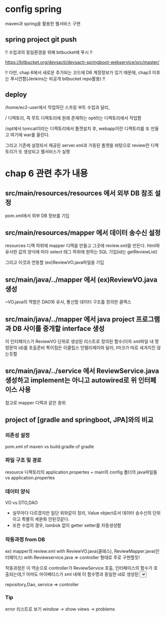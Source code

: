 # config spring
maven과 spring을 활용한 웹서비스 구현

## spring project git push
!! 수업과의 동일환경을 위해 bitbucket에 푸시 !!

https://bitbucket.org/devsacti/devsacti-springboot-webservice/src/master/

!! 다만, chap 6에서 새로운 추가되는 코드에 DB 계정정보가 있기 때문에, chap3 이후는 푸시안함(Jenkins는 비공개 bitbucket repo활용) !!

## deploy
/home/ec2-user에서 작업하던 스프링 부트 수업과 달리,

/ 디렉토리, 즉 루트 디렉토리에 원래 존재하는
opt라는 디렉토리에서 작업함

/opt에서 tomcat이라는 디렉토리에서 톰캣설치 후, webapp이란 디렉토리를 또 만들고 여기에 war를 올린다.

그리고 기존에 설정되서 제공된 server.xml과 가동된 톰캣을 바탕으로 review란 디렉토리가 또 생성되고 웹서비스가 실행

# chap 6 관련 추가 내용
## src/main/resources/resources 에서 외부 DB 참조 설정
pom.xml에서 외부 DB 정보를 기입
## src/main/resources/mapper 에서 데이터 송수신 설정
resources 디렉 하위에 mapper 디렉을 만들고 그곳에 review.xml을 만든다. html와 유사한 값의 양식에 따라 select 태그 하위에 원하는 SQL 기입(id는 getReviewList)

그리고 이것과 연동할 (ex)ReviewVO.java파일을 기입

## src/main/java/../mapper 에서 (ex)ReviewVO.java 생성
~VO.java의 역할은 DAO와 유사, 통신할 데이터 구조를 정의한 클랙스

##  src/main/java/../mapper 에서 java project 프로그램과 DB 사이를 중개할 interface 생성
이 인터페이스가 ReviewVO 단위로 생성된 리스트로 정의된 함수(이자 xml파일 내 명령문의 id)를 호출준비
특이점은 이클립스 인텔리제이와 달리, I마크가 따로 새겨지진 않는듯함

##  src/main/java/../service 에서 ReviewService.java 생성하고 implement는 아니고 autowired로 위 인터페이스 사용
참고로 mapper 디렉과 같은 층위


## project of [gradle and springboot, JPA]와의 비교
### 의존성 설정
pom.xml of maven vs build.gradle of gradle

### 파일 구조 및 경로
resource 디렉토리의
application.propertes + main의 config 폴더의 java파일들  vs application.propertes

### 데이터 양식
VO vs DTO,DAO
* 실무마다 다르겠지만 일단 위와같이 정리, Value object로서 데이터 송수신의 단위이고 특별히 세분화 안된것같다.
* 또한 수업의 경우, lombok 없이 getter setter를 자동생성함

### 작동과정 from DB
ex)
mapper의 review.xml with ReviewVO.java(클래스), ReviewMapper.java(인터페이스) with Reviewservice.java  => controller 형태로 주로 구현할듯!

작동과정은 이 역순으로
controller가 ReviewService 호출, 인터페이스의 함수가 호출되는데,!! 아마도 마이베티스가 xml 내에 이 함수명과 동일한 id로 생성된 <select>~ 문과 지정된 VO로 모델로 전달해서 데이터를 얻음
  

repository,Dao, service => controller

### Tip
error 리스트로 보기
window -> show views -> problems
